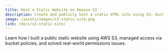 ```yaml
---
title: Host a Static Website on Amazon S3
description: Create and publicly host a static HTML site using S3, bucket policies, and ACLs.
image: /assets/images/s3-static-site.png
link: /docs/s3-static-site/
---
```


Learn how I built a public static website using AWS S3, managed access via bucket policies, and solved real-world permissions issues.

